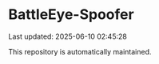 # BattleEye-Spoofer

Last updated: 2025-06-10 02:45:28

This repository is automatically maintained.
